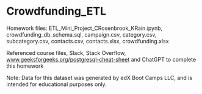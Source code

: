 # Crowdfunding_ETL

Homework files: ETL_Mini_Project_CRosenbrook_KRain.ipynb, crowdfunding_db_schema.sql, campaign.csv, category.csv, subcategory.csv, contacts.csv, contacts.xlsx, crowdfunding.xlsx

Referenced course files, Slack, Stack Overflow, www.geeksforgeeks.org/postgresql-cheat-sheet and ChatGPT to complete this homework

Note: Data for this dataset was generated by edX Boot Camps LLC, and is intended for educational purposes only.
